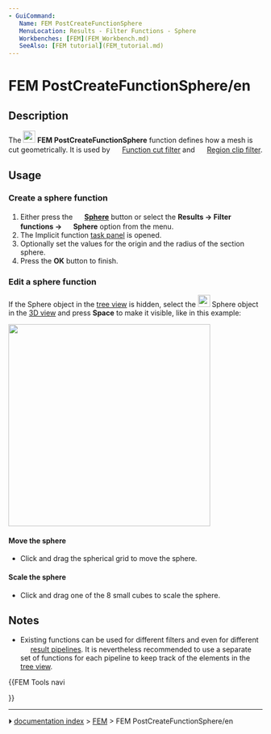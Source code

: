 ```yaml
---
- GuiCommand:
   Name: FEM PostCreateFunctionSphere
   MenuLocation: Results - Filter Functions - Sphere
   Workbenches: [FEM](FEM_Workbench.md)
   SeeAlso: [FEM tutorial](FEM_tutorial.md)
---
```


# FEM PostCreateFunctionSphere/en

## Description

The <img alt="" src=images/FEM_PostCreateFunctionSphere.svg  style="width:24px;"> **FEM PostCreateFunctionSphere** function defines how a mesh is cut geometrically. It is used by <img alt="" src=images/FEM_PostFilterCutFunction.svg  style="width:16px;"> [Function cut filter](FEM_PostFilterCutFunction.md) and <img alt="" src=images/FEM_PostFilterClipRegion.svg  style="width:16px;"> [Region clip filter](FEM_PostFilterClipRegion.md).

## Usage

### Create a sphere function 

1.  Either press the **<img src="images/FEM_PostCreateFunctionSphere.svg" width=16px> [Sphere](FEM_PostCreateFunctionSphere.md)** button or select the **Results → Filter functions → <img src="images/FEM_PostCreateFunctionSphere.svg" width=16px> Sphere** option from the menu.
2.  The Implicit function [task panel](Task_panel.md) is opened.
3.  Optionally set the values for the origin and the radius of the section sphere.
4.  Press the **OK** button to finish.

### Edit a sphere function 

If the Sphere object in the [tree view](Tree_view.md) is hidden, select the <img alt="" src=images/FEM_PostCreateFunctionSphere.svg  style="width:24px;"> Sphere object in the [3D view](3D_view.md) and press **Space** to make it visible, like in this example:

<img alt="" src=images/FEM_Sphere-Cut-Function-Example.png  style="width:400px;">

#### Move the sphere 

-   Click and drag the spherical grid to move the sphere.

#### Scale the sphere 

-   Click and drag one of the 8 small cubes to scale the sphere.

## Notes

-   Existing functions can be used for different filters and even for different <img alt="" src=images/FEM_PostPipelineFromResult.svg  style="width:16px;"> [result pipelines](FEM_PostPipelineFromResult.md). It is nevertheless recommended to use a separate set of functions for each pipeline to keep track of the elements in the [tree view](Tree_view.md).





{{FEM Tools navi

}}



---
⏵ [documentation index](../README.md) > [FEM](Category_FEM.md) > FEM PostCreateFunctionSphere/en
